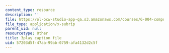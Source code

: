 ```yaml
---
content_type: resource
description: ''
file: https://ol-ocw-studio-app-qa.s3.amazonaws.com/courses/6-004-computation-structures-spring-2017/57203d5f47aa99ab0759afa4132d2c5f_QBcQJdJk9r8.srt
file_type: application/x-subrip
parent_uid: null
resourcetype: Other
title: 3play caption file
uid: 57203d5f-47aa-99ab-0759-afa4132d2c5f
---
```

